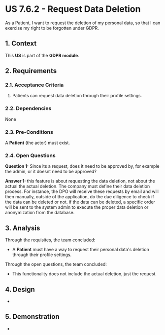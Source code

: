 # US 7.6.2 - Request Data Deletion

As a Patient, I want to request the deletion of my personal data, so that I can exercise my right to be forgotten under GDPR.

## 1. Context

This **US** is part of the **GDPR module**.

## 2. Requirements

### 2.1. Acceptance Criteria

1. Patients can request data deletion through their profile settings.

### 2.2. Dependencies

None

### 2.3. Pre-Conditions

A **Patient** (the actor) must exist.

### 2.4. Open Questions

**Question 1:** Since its a request, does it need to be approved by, for example the admin, or it doesnt need to be approved?

**Answer 1:** this feature is about requesting the data deletion, not about the actual the actual deletion. The company must define their data deletion process. For instance, the DPO will receive these requests by email and will then manually, outside of the application, do the due diligence to check if the data can be deleted or not. if the data can be deleted, a specific order will be sent to the system admin to execute the proper data deletion or anonymization from the database.

## 3. Analysis

Through the requisites, the team concluded:
* A **Patient** must have a way to request their personal data's deletion through their profile settings.

Through the open questions, the team concluded:
* This functionality does not include the actual deletion, just the request.

## 4. Design

-

## 5. Demonstration

-